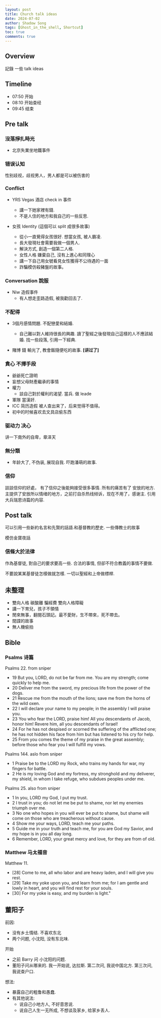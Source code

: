 ```yaml
---
layout: post
title: Church talk ideas
date: 2024-07-02
author: Shadow Song
tags: [Ghost_in_the_shell, Shortcut]
toc: true
comments: true
---
```


## Overview

記錄 一些 talk ideas

## Timeline

- 07:50 开始
- 08:10 开始查经
- 09:45 结束

## Pre talk

### 沒落掙扎時光

- 北京失業坐地鐵事件

### 错误认知

性别歧视，歧视男人，男人都是可以被伤害的


### Conflict

- YRS Vegas 酒店 check in 事件
	- 講一下她家裡有錢. 
	- 不是人住的地方和我自己的一些反思. 

- 女孩 Identity (這個可以 split 成很多故事)
	- 從小一直覺得女孩很好. 想當女孩, 被人霸凌. 
	- 長大發現社會需要我做一個男人. 
	- 解決方式, 創造一個第二人格. 
	- 女性人格 嫌棄自己, 沒有上進心和同理心
	- 講一下自己用女號看見女性獲得不公待遇的一面
	- 詐騙模仿殺豬盤的故事。

### Conversation 說服

- Niw 造假事件
	- 有人想走歪路造假, 被我勸回去了. 

	
### 不配得

- 3個月感情問題. 不配戀愛和結婚. 
	- 自己難以對人維持很長的興趣. 讀了聖經之後發現自己這樣的人不應該結婚. 找一些段落, 引用一下經典. 

- 賭博 錢 輸光了, 教會飯隨便吃的故事. **[讲过了]**


### 貪心 不擇手段

- 爺爺死亡證明
- 妄想父母財產繼承的事情
- 權力
	- 談自己對於權利的渴望. 當兵. 做 leade
-  軍隊 當漢奸. 
-  ICC 简历造假 被人查出来了，后来觉得不值得。
-  初中的时候喜欢去文具店偷东西


### 驱动力 决心

讲一下南外的自卑，章泽天

### 無分類

- 年龄大了, 不伪装, 展现自我. 吓跑潘萌的故事. 


### 信仰

談談信仰的好處， 有了信仰之後能夠接受很多事情. 所有的痛苦有了 安放的地方. 
主提供了安放所以情绪的地方，之前打自杀热线倾诉，现在不用了，感谢主. 引用大兵瑞恩诗篇的内容. 
 


## Post talk

可以引用一些新約名言和先賢的話語.和基督教的歷史.  一些傳教士的故事

模仿金寶夜話 

### 信條大於法律

作為基督徒, 對自己的要求要高一些. 合法的事情, 但卻不符合教義的事情不要做. 

不要說某某基督徒怎樣做就怎樣. 一切以聖經和上帝做標桿. 

## 未整理

- 雙向人格 碳酸離 騙經費 雙向人格障礙
- 講一下育兒，孩子不領情
- 閒來無事，翻閱石頭記。最不愛財，生不帶來，死不帶去。
- 間諜的故事
- 無人機偷拍

## Bible

### Psalms 诗篇

Psalms 22.  from sniper

- 19 But you, LORD, do not be far from me. You are my strength; come quickly to help me.
- 20 Deliver me from the sword, my precious life from the power of the dogs.
- 21 Rescue me from the mouth of the lions; save me from the horns of the wild oxen.
- 22 I will declare your name to my people; in the assembly I will praise you.
- 23 You who fear the LORD, praise him! All you descendants of Jacob, honor him! Revere him, all you descendants of Israel!
- 24 For he has not despised or scorned the suffering of the afflicted one; he has not hidden his face from him but has listened to his cry for help.
- 25 From you comes the theme of my praise in the great assembly; before those who fear you I will fulfill my vows.

Psalms 144. aslo from sniper

- 1 Praise be to the LORD my Rock, who trains my hands for war, my fingers for battle.
- 2 He is my loving God and my fortress, my stronghold and my deliverer, my shield, in whom I take refuge, who subdues peoples under me.

Psalms 25. also from sniper

- 1 In you, LORD my God, I put my trust.
- 2 I trust in you; do not let me be put to shame, nor let my enemies triumph over me.
- 3 No one who hopes in you will ever be put to shame, but shame will come on those who are treacherous without cause.
- 4 Show me your ways, LORD, teach me your paths.
- 5 Guide me in your truth and teach me, for you are God my Savior, and my hope is in you all day long.
- 6 Remember, LORD, your great mercy and love, for they are from of old.


### Matthew 马太福音

Matthew 11. 

- [28] Come to me, all who labor and are heavy laden, and I will give you rest.
- [29] Take my yoke upon you, and learn from me; for I am gentle and lowly in heart, and you will find rest for your souls.
- [30] For my yoke is easy, and my burden is light."



## 董阳子

前因: 
- 没有乡土情结. 不喜欢东北
- 两个问题, 小沈阳, 没有东北味. 

开始
- 之前 Barry 问 小沈阳的问题. 
- 董阳子问从哪来的.  我一开始说, 达拉斯. 第二次问, 我说中国北方. 第三次问, 我说查户口. 

想法: 
- 暴露自己的粗鲁和愚蠢. 
- 有其他说法: 
	- 说自己小地方人, 不好意思说.  
	- 说自己人生一无所成, 不想谈及家乡, 给家乡丢人. 
